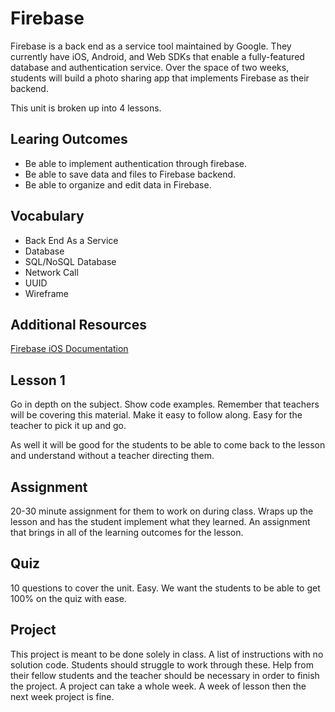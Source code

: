 # Firebase

Firebase is a back end as a service tool maintained by Google. They currently have iOS, Android, and Web SDKs that enable a fully-featured database and authentication service. Over the space of two weeks, students will build a photo sharing app that implements Firebase as their backend.

This unit is broken up into 4 lessons.

## Learing Outcomes ##

- Be able to implement authentication through firebase.
- Be able to save data and files to Firebase backend.
- Be able to organize and edit data in Firebase.


## Vocabulary ##

- Back End As a Service
- Database
- SQL/NoSQL Database
- Network Call
- UUID
- Wireframe

## Additional Resources ##

[Firebase iOS Documentation](https://firebase.google.com/docs/ios/setup)

## Lesson 1 ##

Go in depth on the subject. Show code examples. Remember that teachers will be covering this material. Make it easy to follow along. Easy for the teacher to pick it up and go.

As well it will be good for the students to be able to come back to the lesson and understand without a teacher directing them.

## Assignment ##

20-30 minute assignment for them to work on during class. Wraps up the lesson and has the student implement what they learned. An assignment that brings in all of the learning outcomes for the lesson.

## Quiz ##

10 questions to cover the unit. Easy. We want the students to be able to get 100% on the quiz with ease.

## Project ##

This project is meant to be done solely in class. A list of instructions with no solution code. Students should struggle to work through these. Help from their fellow students and the teacher should be necessary in order to finish the project. A project can take a whole week. A week of lesson then the next week project is fine.
